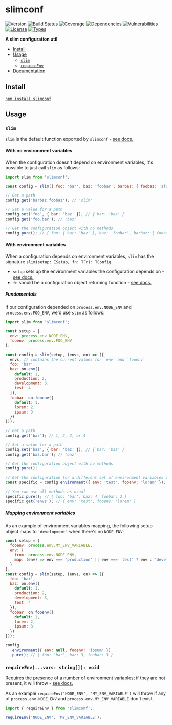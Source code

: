 # slimconf

[![Version](https://img.shields.io/npm/v/slimconf.svg)](https://www.npmjs.com/package/slimconf)
[![Build Status](https://img.shields.io/travis/rafamel/slimconf.svg)](https://travis-ci.org/rafamel/slimconf)
[![Coverage](https://img.shields.io/coveralls/rafamel/slimconf.svg)](https://coveralls.io/github/rafamel/slimconf)
[![Dependencies](https://img.shields.io/david/rafamel/slimconf.svg)](https://david-dm.org/rafamel/slimconf)
[![Vulnerabilities](https://img.shields.io/snyk/vulnerabilities/npm/slimconf.svg)](https://snyk.io/test/npm/slimconf)
[![License](https://img.shields.io/github/license/rafamel/slimconf.svg)](https://github.com/rafamel/slimconf/blob/master/LICENSE)
[![Types](https://img.shields.io/npm/types/slimconf.svg)](https://www.npmjs.com/package/slimconf)

<!-- markdownlint-disable MD036 -->
**A slim configuration util**
<!-- markdownlint-enable MD036 -->

* [Install](#install)
* [Usage](#usage)
  * [`slim`](#slim)
  * [`requireEnv`](#requireenvvars-string-void)
* [Documentation](https://rafamel.github.io/slimconf)

## Install

[`npm install slimconf`](https://www.npmjs.com/package/slimconf)

## Usage

### `slim`

`slim` is the default function exported by `slimconf` - [see docs.](https://rafamel.github.io/slimconf/globals.html#slim)

#### With no environment variables

When the configuration doesn't depend on environment variables, it's possible to just call `slim` as follows:

```javascript
import slim from 'slimconf';

const config = slim({ foo: 'bar', baz: 'foobar', barbaz: { foobaz: 'slim' } });

// Get a path
config.get('barbaz.foobaz'); // 'slim'

// Set a value for a path
config.set('foo', { bar: 'baz' }); // { bar: 'baz' }
config.get('foo.bar'); // 'baz'

// Get the configuration object with no methods
config.pure(); // { foo: { bar: 'baz' }, baz: 'foobar', barbaz: { foobaz: 'slim' } }
```

#### With environment variables

When a configuration depends on environment variables, `slim` has the signature `slim(setup: ISetup, fn: TFn): TConfig`.

* `setup` sets up the environment variables the configuration depends on - [see docs.](https://rafamel.github.io/slimconf/interfaces/isetup.html)
* `fn` should be a configuration object returning function - [see docs.](https://rafamel.github.io/slimconf/globals.html#tfn)

##### Fundamentals

If our configuration depended on `process.env.NODE_ENV` and `process.env.FOO_ENV`, we'd use `slim` as follows:

```javascript
import slim from 'slimconf';

const setup = {
  env: process.env.NODE_ENV,
  fooenv: process.env.FOO_ENV
};

const config = slim(setup, (envs, on) => ({
  envs, // contains the current values for `env` and `fooenv`
  foo: 'bar',
  baz: on.env({
    default: 1,
    production: 2,
    development: 3,
    test: 4
  }),
  foobar: on.fooenv({
    default: 1,
    lorem: 2,
    ipsum: 3
  })
}));

// Get a path
config.get('baz'); // 1, 2, 3, or 4

// Set a value for a path
config.set('baz', { bar: 'baz' }); // { bar: 'baz' }
config.get('baz.bar'); // 'baz'

// Get the configuration object with no methods
config.pure();

// Get the configuration for a different set of environment variables values
const specific = config.environment({ env: 'test', fooenv: 'lorem' });

// You can use all methods as usual
specific.pure(); // { foo: 'bar', baz: 4, foobar: 2 }
specific.get('envs'); // { env: 'test', fooenv: 'lorem' }
```

##### Mapping environment variables

As an example of environment variables mapping, the following setup object maps to `'development'` when there's no `NODE_ENV`:

```javascript
const setup = {
  fooenv: process.env.MY_ENV_VARIABLE,
  env: {
    from: process.env.NODE_ENV,
    map: (env) => env === 'production' || env === 'test' ? env : 'development'
  }
};
const config = slim(setup, (envs, on) => ({
  foo: 'bar',
  baz: on.env({
    default: 1,
    production: 2,
    development: 3,
    test: 4
  }),
  foobar: on.fooenv({
    default: 1,
    lorem: 2,
    ipsum: 3
  })
}));

config
  .environment({ env: null, fooenv: 'ipsum' })
  .pure(); // { foo: 'bar', baz: 3, foobar: 3 }
```

### `requireEnv(...vars: string[]): void`

Requires the presence of a number of environment variables; if they are not present, it will throw - [see docs.](https://rafamel.github.io/slimconf/globals.html#requireenv)

As an example `requireEnv('NODE_ENV', 'MY_ENV_VARIABLE')` will throw if any of `process.env.NODE_ENV` and `process.env.MY_ENV_VARIABLE` don't exist.

```javascript
import { requireEnv } from 'slimconf';

requireEnv('NODE_ENV', 'MY_ENV_VARIABLE');
```
